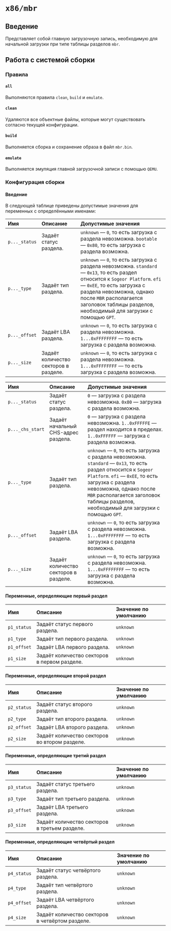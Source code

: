 # `x86/mbr`

## Введение

Представляет собой главную загрузочную запись, необходимую для начальной загрузки при типе таблицы разделов `mbr`.

## Работа с системой сборки

### Правила

#### `all`

Выполняются правила `clean`, `build` и `emulate`.

#### `clean`

Удаляются все объектные файлы, которые могут существовать согласно текущей конфигурации.

#### `build`

Выполняется сборка и сохранение образа в файл `mbr.bin`.

#### `emulate`

Выполняется эмуляция главной загрузочной записи с помощью `QEMU`.

### Конфигурация сборки

#### Введение

В следующей таблице приведены допустимые значения для переменных с определёнными именами:

| Имя           | Описание                              | Допустимые значения                                                                                                                                                                                                                                                                      |
|:--------------|:--------------------------------------|:-----------------------------------------------------------------------------------------------------------------------------------------------------------------------------------------------------------------------------------------------------------------------------------------|
| `p..._status` | Задаёт статус раздела.                | `unknown` — `0`, то есть загрузка с раздела невозможна. `bootable` — `0x80`, то есть загрузка с раздела возможна.                                                                                                                                                                        |
| `p..._type`   | Задаёт тип раздела.                   | `unknown` — `0`, то есть загрузка с раздела невозможна. `standard` — `0x13`, то есть раздел относится к `Sogeor Platform`. `efi` — `0xEE`, то есть загрузка с раздела невозможна, однако после `MBR` располагается заголовок таблицы разделов, необходимый для загрузки с помощью `GPT`. |
| `p..._offset` | Задаёт LBA раздела.                   | `unknown` — `0`, то есть загрузка с раздела невозможна. `1...0xFFFFFFFF` — то есть загрузка с раздела возможна.                                                                                                                                                                          |
| `p..._size`   | Задаёт количество секторов в разделе. | `unknown` — `0`, то есть загрузка с раздела невозможна. `1...0xFFFFFFFF` — то есть загрузка с раздела возможна.                                                                                                                                                                          |

| Имя              | Описание                              | Допустимые значения                                                                                                                                                                                                                                                                      |
|:-----------------|:--------------------------------------|:-----------------------------------------------------------------------------------------------------------------------------------------------------------------------------------------------------------------------------------------------------------------------------------------|
| `p..._status`    | Задаёт статус раздела.                | `0` — загрузка с раздела невозможна. `0x80` — загрузка с раздела возможна.                                                                                                                                                                                                               |
| `p..._chs_start` | Задаёт начальный CHS-адрес раздела.   | `0` — загрузка с раздела невозможна. `1..0xFFFFFE` — раздел находится в пределах. `1..0xFFFFFF` — загрузка с раздела возможна.                                                                                                                                                           |
| `p..._type`      | Задаёт тип раздела.                   | `unknown` — `0`, то есть загрузка с раздела невозможна. `standard` — `0x13`, то есть раздел относится к `Sogeor Platform`. `efi` — `0xEE`, то есть загрузка с раздела невозможна, однако после `MBR` располагается заголовок таблицы разделов, необходимый для загрузки с помощью `GPT`. |
| `p..._offset`    | Задаёт LBA раздела.                   | `unknown` — `0`, то есть загрузка с раздела невозможна. `1...0xFFFFFFFF` — то есть загрузка с раздела возможна.                                                                                                                                                                          |
| `p..._size`      | Задаёт количество секторов в разделе. | `unknown` — `0`, то есть загрузка с раздела невозможна. `1...0xFFFFFFFF` — то есть загрузка с раздела возможна.                                                                                                                                                                          |

#### Переменные, определяющие первый раздел

| Имя         | Описание                                     | Значение по умолчанию |
|:------------|:---------------------------------------------|:----------------------|
| `p1_status` | Задаёт статус первого раздела.               | `unknown`             |
| `p1_type`   | Задаёт тип первого раздела.                  | `unknown`             |
| `p1_offset` | Задаёт LBA первого раздела.                  | `unknown`             |
| `p1_size`   | Задаёт количество секторов в первом разделе. | `unknown`             |

#### Переменные, определяющие второй раздел

| Имя         | Описание                                      | Значение по умолчанию |
|:------------|:----------------------------------------------|:----------------------|
| `p2_status` | Задаёт статус второго раздела.                | `unknown`             |
| `p2_type`   | Задаёт тип второго раздела.                   | `unknown`             |
| `p2_offset` | Задаёт LBA второго раздела.                   | `unknown`             |
| `p2_size`   | Задаёт количество секторов во втором разделе. | `unknown`             |

#### Переменные, определяющие третий раздел

| Имя         | Описание                                      | Значение по умолчанию |
|:------------|:----------------------------------------------|:----------------------|
| `p3_status` | Задаёт статус третьего раздела.               | `unknown`             |
| `p3_type`   | Задаёт тип третьего раздела.                  | `unknown`             |
| `p3_offset` | Задаёт LBA третьего раздела.                  | `unknown`             |
| `p3_size`   | Задаёт количество секторов в третьем разделе. | `unknown`             |

#### Переменные, определяющие четвёртый раздел

| Имя         | Описание                                        | Значение по умолчанию |
|:------------|:------------------------------------------------|:----------------------|
| `p4_status` | Задаёт статус четвёртого раздела.               | `unknown`             |
| `p4_type`   | Задаёт тип четвёртого раздела.                  | `unknown`             |
| `p4_offset` | Задаёт LBA четвёртого раздела.                  | `unknown`             |
| `p4_size`   | Задаёт количество секторов в четвёртом разделе. | `unknown`             |
